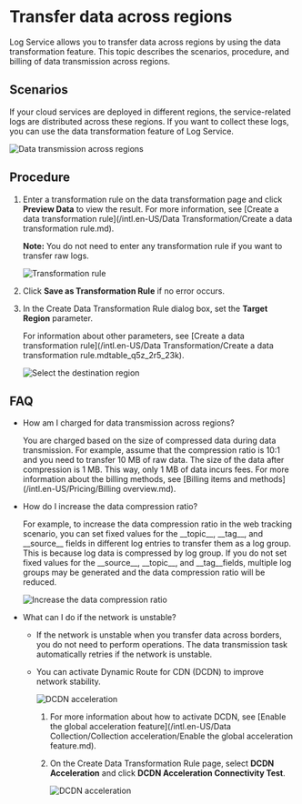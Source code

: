 # Transfer data across regions

Log Service allows you to transfer data across regions by using the data transformation feature. This topic describes the scenarios, procedure, and billing of data transmission across regions.

## Scenarios

If your cloud services are deployed in different regions, the service-related logs are distributed across these regions. If you want to collect these logs, you can use the data transformation feature of Log Service.

![Data transmission across regions](https://static-aliyun-doc.oss-cn-hangzhou.aliyuncs.com/assets/img/en-US/1659763061/p174611.png)

## Procedure

1.  Enter a transformation rule on the data transformation page and click **Preview Data** to view the result. For more information, see [Create a data transformation rule](/intl.en-US/Data Transformation/Create a data transformation rule.md).

    **Note:** You do not need to enter any transformation rule if you want to transfer raw logs.

    ![Transformation rule](https://static-aliyun-doc.oss-cn-hangzhou.aliyuncs.com/assets/img/en-US/2370863061/p174756.png)

2.  Click **Save as Transformation Rule** if no error occurs.

3.  In the Create Data Transformation Rule dialog box, set the **Target Region** parameter.

    For information about other parameters, see [Create a data transformation rule](/intl.en-US/Data Transformation/Create a data transformation rule.mdtable_q5z_2r5_23k).

    ![Select the destination region](https://static-aliyun-doc.oss-cn-hangzhou.aliyuncs.com/assets/img/en-US/2370863061/p174706.png)


## FAQ

-   How am I charged for data transmission across regions?

    You are charged based on the size of compressed data during data transmission. For example, assume that the compression ratio is 10:1 and you need to transfer 10 MB of raw data. The size of the data after compression is 1 MB. This way, only 1 MB of data incurs fees. For more information about the billing methods, see [Billing items and methods](/intl.en-US/Pricing/Billing overview.md).

-   How do I increase the data compression ratio?

    For example, to increase the data compression ratio in the web tracking scenario, you can set fixed values for the \_\_topic\_\_, \_\_tag\_\_, and \_\_source\_\_ fields in different log entries to transfer them as a log group. This is because log data is compressed by log group. If you do not set fixed values for the \_\_source\_\_, \_\_topic\_\_, and \_\_tag\_\_fields, multiple log groups may be generated and the data compression ratio will be reduced.

    ![Increase the data compression ratio](https://static-aliyun-doc.oss-cn-hangzhou.aliyuncs.com/assets/img/en-US/1659763061/p174640.png)

-   What can I do if the network is unstable?
    -   If the network is unstable when you transfer data across borders, you do not need to perform operations. The data transmission task automatically retries if the network is unstable.
    -   You can activate Dynamic Route for CDN \(DCDN\) to improve network stability.

        ![DCDN acceleration](https://static-aliyun-doc.oss-cn-hangzhou.aliyuncs.com/assets/img/en-US/1659763061/p174643.png)

        1.  For more information about how to activate DCDN, see [Enable the global acceleration feature](/intl.en-US/Data Collection/Collection acceleration/Enable the global acceleration feature.md).
        2.  On the Create Data Transformation Rule page, select **DCDN Acceleration** and click **DCDN Acceleration Connectivity Test**.

            ![DCDN acceleration](https://static-aliyun-doc.oss-cn-hangzhou.aliyuncs.com/assets/img/en-US/2370863061/p174750.png)


